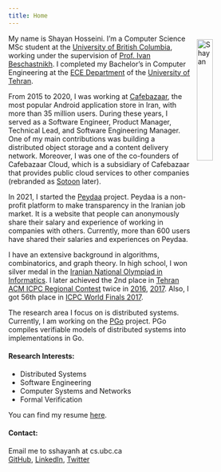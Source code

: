 ```yaml
---
title: Home 
---
```


<img style="display: inline-block; float:right; margin: 10px 0px 0px 10px;" height="25%" width="25%" src="/shayan2.jpg" alt="Shayan" />

My name is Shayan Hosseini.  I’m a Computer Science MSc student at the
[University of British Columbia](https://www.ubc.ca/), working under the
supervision of [Prof. Ivan Beschastnikh](https://www.cs.ubc.ca/~bestchai/). I
completed my Bachelor’s in Computer Engineering at the [ECE
Department](http://ece.ut.ac.ir/) of the [University of
Tehran](http://ut.ac.ir/).

From 2015 to 2020, I was working at [Cafebazaar](http://cafebazaar.ir/), the
most popular Android application store in Iran, with more than 35 million
users. During these years, I served as a Software Engineer, Product Manager,
Technical Lead, and Software Engineering Manager. One of my main contributions
was building a distributed object storage and a content delivery network.
Moreover, I was one of the co-founders of Cafebazaar Cloud, which is a
subsidiary of Cafebazaar that provides public cloud services to other companies
(rebranded as [Sotoon](https://sotoon.ir/) later).

In 2021, I started the [Peydaa](https://peydaa.ir/) project. Peydaa is a
non-profit platform to make transparency in the Iranian job market. It is a
website that people can anonymously share their salary and experience of
working in companies with others. Currently, more than 600 users have shared
their salaries and experiences on Peydaa.

I have an extensive background in algorithms, combinatorics, and graph theory.
In high school, I won silver medal in the [Iranian National Olympiad in
Informatics](http://inoi.ir/). I later achieved the 2nd place in [Tehran ACM
ICPC Regional Contest](https://icpc.ir/) twice in
[2016](http://icpc.sharif.edu/acmicpc16/scoreboard/),
[2017](http://icpc.sharif.edu/acmicpc17/scoreboard/). Also, I got 56th place in
[ICPC World Finals 2017](https://icpc.global/community/results-2017).

The research area I focus on is distributed systems. Currently, I am working on
the [PGo](https://github.com/UBC-NSS/pgo) project. PGo compiles verifiable
models of distributed systems into implementations in Go.

#### Research Interests:

*   Distributed Systems
*   Software Engineering
*   Computer Systems and Networks
*   Formal Verification

You can find my resume [here](/shayan-resume.pdf).

#### Contact:

Email me to sshayanh at cs.ubc.ca\
[GitHub](https://github.com/shayanh), [LinkedIn](https://www.linkedin.com/in/shayan-hosseini), [Twitter](https://twitter.com/seshayanh)
